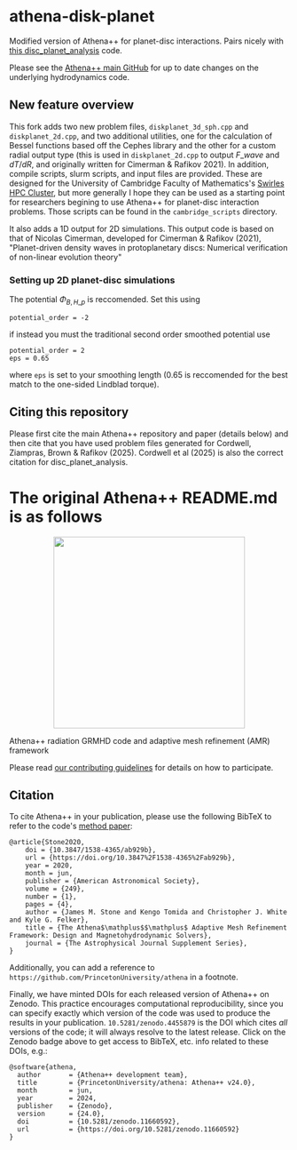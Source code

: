 athena-disk-planet
======
Modified version of Athena++ for planet-disc interactions. Pairs nicely with [this disc\_planet\_analysis](https://github.com/cordwella/disc_planet_analysis) code. 

Please see the [Athena++ main GitHub](https://github.com/PrincetonUniversity/athena) for 
up to date changes on the underlying hydrodynamics code.

## New feature overview
This fork adds two new problem files, `diskplanet_3d_sph.cpp` and `diskplanet_2d.cpp`, and two additional utilities, one for the calculation of Bessel functions based off the Cephes library and the other for a custom radial output type (this is used in `diskplanet_2d.cpp` to output $F\_wave$ and $dT/dR$, and originally written for Cimerman & Rafikov 2021). In addition, compile scripts, slurm scripts, and input files are provided. These are designed for the University of Cambridge Faculty of Mathematics's [Swirles HPC Cluster](https://www.maths.cam.ac.uk/computing/faculty-hpc-system-swirles), but more generally I hope they can be used as a starting point for researchers begining to use Athena++ for planet-disc interaction problems. Those scripts can be found in the `cambridge_scripts` directory.

It also adds a 1D output for 2D simulations. This output code is based on that of Nicolas Cimerman, developed for Cimerman & Rafikov (2021), "Planet-driven density waves in protoplanetary discs: Numerical verification of non-linear evolution theory"

### Setting up 2D planet-disc simulations

The potential $\Phi_{B, H\_p}$ is reccomended. Set this using
```
potential_order = -2 
```
if instead you must the traditional second order smoothed potential use
```
potential_order = 2
eps = 0.65
```
where `eps` is set to your smoothing length (0.65 is reccomended for the best match to the one-sided Lindblad torque).

## Citing this repository

Please first cite the main Athena++ repository and paper (details below) and then cite that you have used problem files generated for Cordwell, Ziampras, Brown & Rafikov (2025). Cordwell et al (2025) is also the correct citation for disc\_planet\_analysis.

# The original Athena++ README.md is as follows
<p align="center">
	  <img width="345" height="345" src="https://user-images.githubusercontent.com/1410981/115276281-759d8580-a108-11eb-9fc9-833480b97f95.png">
</p>

Athena++ radiation GRMHD code and adaptive mesh refinement (AMR) framework

Please read [our contributing guidelines](./CONTRIBUTING.md) for details on how to participate.

## Citation
To cite Athena++ in your publication, please use the following BibTeX to refer to the code's [method paper](https://ui.adsabs.harvard.edu/abs/2020ApJS..249....4S/abstract):
```
@article{Stone2020,
	doi = {10.3847/1538-4365/ab929b},
	url = {https://doi.org/10.3847%2F1538-4365%2Fab929b},
	year = 2020,
	month = jun,
	publisher = {American Astronomical Society},
	volume = {249},
	number = {1},
	pages = {4},
	author = {James M. Stone and Kengo Tomida and Christopher J. White and Kyle G. Felker},
	title = {The Athena$\mathplus$$\mathplus$ Adaptive Mesh Refinement Framework: Design and Magnetohydrodynamic Solvers},
	journal = {The Astrophysical Journal Supplement Series},
}
```
Additionally, you can add a reference to `https://github.com/PrincetonUniversity/athena` in a footnote.

Finally, we have minted DOIs for each released version of Athena++ on Zenodo. This practice encourages computational reproducibility, since you can specify exactly which version of the code was used to produce the results in your publication. `10.5281/zenodo.4455879` is the DOI which cites _all_ versions of the code; it will always resolve to the latest release. Click on the Zenodo badge above to get access to BibTeX, etc. info related to these DOIs, e.g.:

```
@software{athena,
  author       = {Athena++ development team},
  title        = {PrincetonUniversity/athena: Athena++ v24.0},
  month        = jun,
  year         = 2024,
  publisher    = {Zenodo},
  version      = {24.0},
  doi          = {10.5281/zenodo.11660592},
  url          = {https://doi.org/10.5281/zenodo.11660592}
}
```
